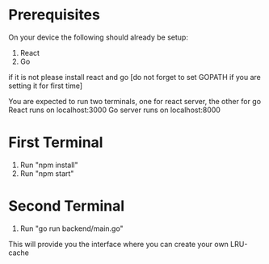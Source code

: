# Prerequisites

On your device the following should already be setup:
1. React
2. Go


if it is not please install react and go [do not forget to set GOPATH if you are setting it for first time]



You are expected to run two terminals, one for react server, the other for go
React runs on localhost:3000
Go server runs on localhost:8000

# First Terminal

1. Run "npm install"
2. Run "npm start"

# Second Terminal

1. Run "go run backend/main.go"



This will provide you the interface where you can create your own LRU-cache
